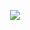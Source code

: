 <p align='center'>
<a href="https://www.youtube.com/watch?v=dQw4w9WgXcQ"><img src="rickroll.gif"></a>
</p>
